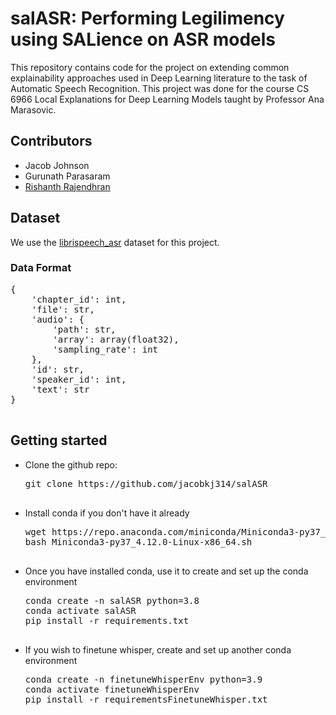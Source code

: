 <h1>
    salASR: Performing Legilimency using SALience on ASR models
    
</h1>
<p>
    This repository contains code for the project on extending common explainability approaches used in Deep Learning literature to the task of Automatic Speech Recognition. This project was done for the course CS 6966 Local Explanations for Deep Learning Models taught by Professor Ana Marasovic. 
</p>
<h2>
    Contributors
</h2>
<ul>
    <li>
        Jacob Johnson
    </li>
    <li>
        Gurunath Parasaram
    </li>
    <li>
        <a href="https://rishanthrajendhran.github.io/" target="_blank">Rishanth Rajendhran</a>
    </li>
</ul>
<h2>
    Dataset
</h2>
<p>
    We use the <a href="https://huggingface.co/datasets/librispeech_asr" target="_blank">librispeech_asr</a> dataset for this project.
    <h3>
        Data Format
    </h3>
    <p>
        <pre>
{
    'chapter_id': int,
    'file': str,
    'audio': {
        'path': str,
        'array': array(float32),
        'sampling_rate': int
    },
    'id': str,
    'speaker_id': int,
    'text': str
}
        </pre>
    </p>
</p>
<h2>
    Getting started
</h2>
<ul>
    <li>
        Clone the github repo:<br/>
        <pre>
git clone https://github.com/jacobkj314/salASR
        </pre>
    </li>
    <li>
        Install conda if you don't have it already
        <pre>
wget https://repo.anaconda.com/miniconda/Miniconda3-py37_4.12.0-Linux-x86_64.sh
bash Miniconda3-py37_4.12.0-Linux-x86_64.sh
        </pre>
    </li>
    <li>
        Once you have installed conda, use it to create and set up the conda environment
        <pre>
conda create -n salASR python=3.8
conda activate salASR
pip install -r requirements.txt
        </pre>
    </li>
    <li>
        If you wish to finetune whisper, create and set up another conda environment
        <pre>
conda create -n finetuneWhisperEnv python=3.9
conda activate finetuneWhisperEnv
pip install -r requirementsFinetuneWhisper.txt
        </pre>
    </li>
</ul>
